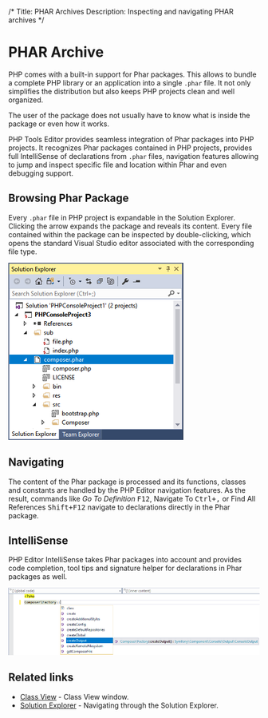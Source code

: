 /*
Title: PHAR Archives
Description: Inspecting and navigating PHAR archives
*/

# PHAR Archive

PHP comes with a built-in support for Phar packages. This allows to bundle a complete PHP library or an application into a single `.phar` file. It not only simplifies the distribution but also keeps PHP projects clean and well organized.

The user of the package does not usually have to know what is inside the package or even how it works.

PHP Tools Editor provides seamless integration of Phar packages into PHP projects. It recognizes Phar packages contained in PHP projects, provides full IntelliSense of declarations from `.phar` files, navigation features allowing to jump and inspect specific file and location within Phar and even debugging support.

## Browsing Phar Package

Every `.phar` file in PHP project is expandable in the Solution Explorer. Clicking the arrow expands the package and reveals its content. Every file contained within the package can be inspected by double-clicking, which opens the standard Visual Studio editor associated with the corresponding file type.

![Browsing Phar Package](imgs/phar-browse.png)

## Navigating

The content of the Phar package is processed and its functions, classes and constants are handled by the PHP Editor navigation features. As the result, commands like *Go To Definition* <kbd>F12</kbd>, Navigate To <kbd>Ctrl+,</kbd> or Find All References <kbd>Shift+F12</kbd> navigate to declarations directly in the Phar package.

## IntelliSense

PHP Editor IntelliSense takes Phar packages into account and provides code completion, tool tips and signature helper for declarations in Phar packages as well.

![Phar IntelliSense](imgs/phar-intellisense.png)

## Related links

- [Class View](fclass-viewcode) - Class View window.
- [Solution Explorer](solution-explorer) - Navigating through the Solution Explorer.
